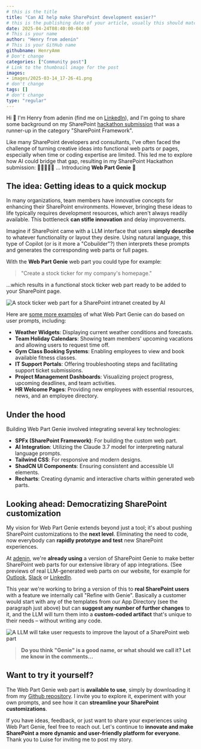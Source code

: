 ```yaml
---
# this is the title
title: "Can AI help make SharePoint development easier?"
# this is the publishing date of your article, usually this should match "now"
date: 2025-04-24T08:40:00-04:00
# This is your name
author: "Henry from adenin"
# This is your GitHub name
githubname: HenryAmm
# Don't change
categories: ["Community post"]
# Link to the thumbnail image for the post
images:
- images/2025-03-14_17-26-41.png
# don't change
tags: []
# don't change
type: "regular"
---
```


Hi 👋 I'm Henry from adenin (find me on [LinkedIn](https://www.linkedin.com/in/henryamm/)), and I'm going to share some background on my SharePoint [hackathon submission](https://github.com/SharePoint/sharepoint-hackathon/issues/19) that was a runner-up in the category "SharePoint Framework".

Like many SharePoint developers and consultants, I've often faced the challenge of turning creative ideas into functional web parts or pages, especially when time or coding expertise are limited. This led me to explore how AI could bridge that gap, resulting in my SharePoint Hackathon submission: 🥢🥢🥢🥁💃 ... Introducing **Web Part Genie** 🧞

## The idea: Getting ideas to a quick mockup

In many organizations, team members have innovative concepts for enhancing their SharePoint environments. However, bringing these ideas to life typically requires development resources, which aren't always readily available. This bottleneck **can stifle innovation** and delay improvements.

Imagine if SharePoint came with a LLM interface that users **simply describe** to whatever functionality or layout they desire. Using natural language, this type of Copilot (or is it more a "Cobuilder"?) then interprets these prompts and generates the corresponding web parts or full pages.

With the **Web Part Genie** web part you could type for example:

> "Create a stock ticker for my company's homepage."

...which results in a functional stock ticker web part ready to be added to your SharePoint page.

![A stock ticker web part for a SharePoint intranet created by AI](https://github.com/HenryAmm/pnp-blog-article-submission/blob/can-ai-help-make-sharepoint-development-easier/content/post/can-ai-help-make-sharepoint-development-easier/images/image.png)

Here are [some more examples](https://github.com/SharePoint/sharepoint-hackathon/issues/19#:~:text=of%20an%20intranet-,Screenshots,-%22Make%20me%20a) of what Web Part Genie can do based on user prompts, including:

- **Weather Widgets**: Displaying current weather conditions and forecasts.
- **Team Holiday Calendars**: Showing team members' upcoming vacations and allowing users to request time off.
- **Gym Class Booking Systems**: Enabling employees to view and book available fitness classes.
- **IT Support Portals**: Offering troubleshooting steps and facilitating support ticket submissions.
- **Project Management Dashboards**: Visualizing project progress, upcoming deadlines, and team activities.
- **HR Welcome Pages**: Providing new employees with essential resources, news, and an employee directory.

## Under the hood

Building Web Part Genie involved integrating several key technologies:

- **SPFx (SharePoint Framework)**: For building the custom web part.
- **AI Integration**: Utilizing the Claude 3.7 model for interpreting natural language prompts.
- **Tailwind CSS**: For responsive and modern designs.
- **ShadCN UI Components**: Ensuring consistent and accessible UI elements.
- **Recharts**: Creating dynamic and interactive charts within generated web parts.

## Looking ahead: Democratizing SharePoint customization

My vision for Web Part Genie extends beyond just a tool; it's about pushing SharePoint customizations to the **next level**. Eliminating the need to code, now everybody can **rapidly prototype and test** new SharePoint experiences.

At [adenin](www.adenin.com), we're **already using** a version of SharePoint Genie to make better SharePoint web parts for our extensive library of app integrations. (See previews of real LLM-generated web parts on our website, for example for [Outlook](https://www.adenin.com/apps/outlook/), [Slack](https://www.adenin.com/apps/slack/) or [LinkedIn](https://www.adenin.com/apps/linkedin/).

This year we're working to bring a version of this to **real SharePoint users** with a feature we internally call "Refine with Genie". Basically a customer would start with any of the templates from our App Directory (see the paragraph just above) but can **suggest any number of further changes** to it, and the LLM will turn them into a **custom-coded artifact** that's unique to their needs – without writing any code.

![A LLM will take user requests to improve the layout of a SharePoint web part](https://github.com/HenryAmm/pnp-blog-article-submission/blob/can-ai-help-make-sharepoint-development-easier/content/post/can-ai-help-make-sharepoint-development-easier/images/2025-04-24_11-24-24.png?raw=true)

> **Do you think "Genie" is a good name, or what should we call it? Let me know in the comments...**
 
## Want to try it yourself?

The Web Part Genie web part is **available to use**, simply by downloading it from my [Github repository](https://github.com/HenryAmm/WebPartGenie). I invite you to explore it, experiment with your own prompts, and see how it can **streamline your SharePoint customizations**.

If you have ideas, feedback, or just want to share your experiences using Web Part Genie, feel free to reach out. Let's continue to **innovate and make SharePoint a more dynamic and user-friendly platform for everyone**. Thank you to Luise for inviting me to post my story.
